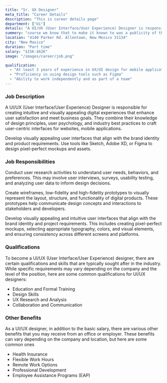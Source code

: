 ```yaml
---
title: "Sr. UX Designer"
meta_title: "Career Details"
description: "This is career details page"
department: ["Ui"]
details: "A UI/UX (User Interface/User Experience) Designer is responsible for creating intuitive and visually appealing digital experiences that enhance user satisfaction and meet business goals. They combine their knowledge of design principles, user psychology, and industry best practices to craft user-centric interfaces for websites, mobile applications, and other digital products."
summery: "course we know that to make it known to was a publicity of the Sixties, that of the transferable Letraset character sheets"
location: "4140 Parker Rd. Allentown, New Mexico 31134"
city: "New Maxico"
duration: "Part time"
salary: "$15K-$62K"
image: "/images/career/job.png"

qualification:
  - "At least 3 years of experience in UX/UI design for mobile applications"
  - "Proficiency in using design tools such as Figma"
  - "Ability to work independently and as part of a team"
---
```


### Job Description

A UI/UX (User Interface/User Experience) Designer is responsible for creating intuitive and visually appealing digital experiences that enhance user satisfaction and meet business goals. They combine their knowledge of design principles, user psychology, and industry best practices to craft user-centric interfaces for websites, mobile applications.

Develop visually appealing user interfaces that align with the brand identity and product requirements. Use tools like Sketch, Adobe XD, or Figma to design pixel-perfect mockups and assets.

### Job Responsibilities

Conduct user research activities to understand user needs, behaviors, and preferences. This may involve user interviews, surveys, usability testing, and analyzing user data to inform design decisions.

Create wireframes, low-fidelity and high-fidelity prototypes to visually represent the layout, structure, and functionality of digital products. These prototypes help communicate design concepts and interactions to stakeholders and developers.

Develop visually appealing and intuitive user interfaces that align with the brand identity and project requirements. This includes creating pixel-perfect mockups, selecting appropriate typography, colors, and visual elements, and ensuring consistency across different screens and platforms.

### Qualifications

To become a UI/UX (User Interface/User Experience) designer, there are certain qualifications and skills that are typically sought after in the industry. While specific requirements may vary depending on the company and the level of the position, here are some common qualifications for UI/UX designers:

- Education and Formal Training
- Design Skills
- UX Research and Analysis
- Collaboration and Communication

### Other Benefits

As a UI/UX designer, in addition to the basic salary, there are various other benefits that you may receive from an office or employer. These benefits can vary depending on the company and location, but here are some common ones

- Health Insurance
- Flexible Work Hours
- Remote Work Options
- Professional Development
- Employee Assistance Programs (EAP)

